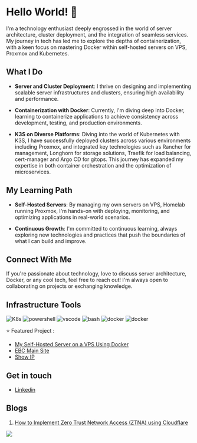 
# Hello World! 👋

I'm a technology enthusiast deeply engrossed in the world of server architecture, cluster deployment, and the integration of seamless services. My journey in tech has led me to explore the depths of containerization, with a keen focus on mastering Docker within self-hosted servers on VPS, Proxmox and Kubernetes.

## What I Do

- **Server and Cluster Deployment**: I thrive on designing and implementing scalable server infrastructures and clusters, ensuring high availability and performance.

- **Containerization with Docker**: Currently, I'm diving deep into Docker, learning to containerize applications to achieve consistency across development, testing, and production environments.

- **K3S on Diverse Platforms**: Diving into the world of Kubernetes with K3S, I have successfully deployed clusters across various environments including Proxmox, and integrated key technologies such as Rancher for management, Longhorn for storage solutions, Traefik for load balancing, cert-manager and Argo CD for gitops. This journey has expanded my expertise in both container orchestration and the optimization of microservices.

## My Learning Path

- **Self-Hosted Servers**: By managing my own servers on VPS, Homelab running Proxmox, I'm hands-on with deploying, monitoring, and optimizing applications in real-world scenarios.

- **Continuous Growth**: I'm committed to continuous learning, always exploring new technologies and practices that push the boundaries of what I can build and improve.

## Connect With Me

If you're passionate about technology, love to discuss server architecture, Docker, or any cool tech, feel free to reach out! I'm always open to collaborating on projects or exchanging knowledge.


## Infrastructure Tools
<p align="left">
  <img src="https://img.shields.io/badge/kubernetes-326ce5.svg?&style=for-the-badge&logo=kubernetes&logoColor=white" alt="K8s" style="vertical-align:top margin:6px 4px">
  <img src="https://img.shields.io/badge/powershell-5391FE?style=for-the-badge&logo=powershell&logoColor=white" alt="powershell" style="vertical-align:top margin:6px 4px">
  <img src="https://img.shields.io/badge/VSCode-0078D4?style=for-the-badge&logo=visual%20studio%20code&logoColor=white" alt="vscode" style="vertical-align:top margin:6px 4px">
  <img src="https://img.shields.io/badge/Shell_Script-121011?style=for-the-badge&logo=gnu-bash&logoColor=white" alt="bash" style="vertical-align:top margin:6px 4px">
  <img src="https://img.shields.io/badge/Docker-2CA5E0?style=for-the-badge&logo=docker&logoColor=white" alt="docker" style="vertical-align:top margin:6px 4px">
  <img src="https://img.shields.io/badge/Proxmox-E57000?style=for-the-badge&logo=proxmox&logoColor=white" alt="docker" style="vertical-align:top margin:6px 4px">
</p>





:star: Featured Project : 
- [My Self-Hosted Server on a VPS Using Docker](https://github.com/cloudcap10/configcraft)
- [EBC Main Site](https://www.effectiveconsultancy.com.au/)
- [Show IP](https://showip.io/)


## Get in touch
- [Linkedin](https://www.linkedin.com/in/joven-talasan/)

## Blogs
1. [How to Implement Zero Trust Network Access (ZTNA) using Cloudflare](https://zerotrustmodel.org/how-to-implement-zero-trust-network-access-ztna-using-cloudflare/)


![](https://komarev.com/ghpvc/?username=talzcloning)
